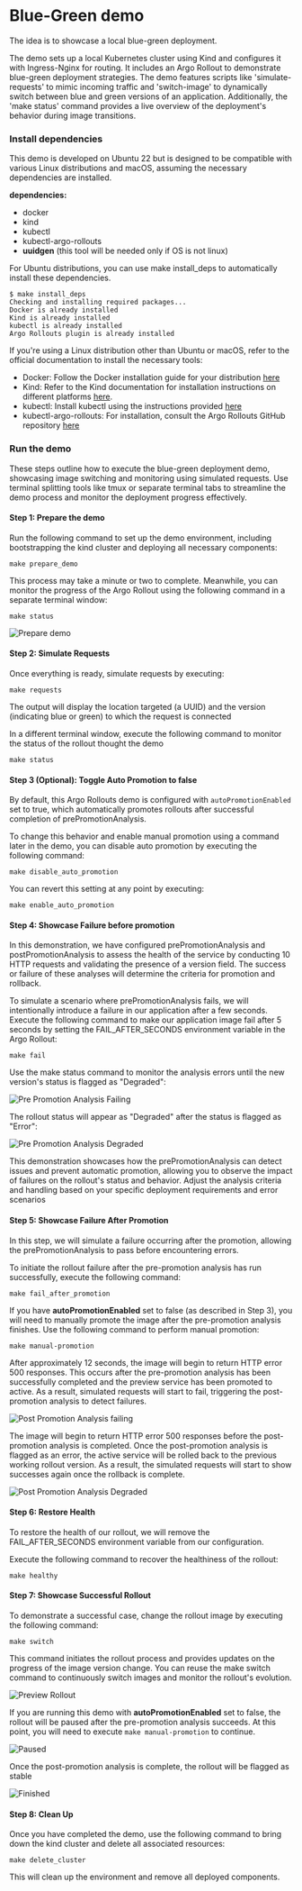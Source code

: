 # Blue-Green demo

The idea is to showcase a local blue-green deployment.

The demo sets up a local Kubernetes cluster using Kind and configures it with Ingress-Nginx for routing. It includes an Argo Rollout to demonstrate blue-green deployment strategies. The demo features scripts like 'simulate-requests' to mimic incoming traffic and 'switch-image' to dynamically switch between blue and green versions of an application. Additionally, the 'make status' command provides a live overview of the deployment's behavior during image transitions.

### Install dependencies

This demo is developed on Ubuntu 22 but is designed to be compatible with various Linux distributions and macOS, assuming the necessary dependencies are installed.

**dependencies:**
- docker
- kind
- kubectl
- kubectl-argo-rollouts
- **uuidgen** (this tool will be needed only if OS is not linux)

For Ubuntu distributions, you can use make install_deps to automatically install these dependencies.

```
$ make install_deps
Checking and installing required packages...
Docker is already installed
Kind is already installed
kubectl is already installed
Argo Rollouts plugin is already installed
```

If you're using a Linux distribution other than Ubuntu or macOS, refer to the official documentation to install the necessary tools:

- Docker: Follow the Docker installation guide for your distribution [here](https://docs.docker.com/engine/install/)
- Kind: Refer to the Kind documentation for installation instructions on different platforms [here](https://kind.sigs.k8s.io/docs/user/quick-start/).
- kubectl: Install kubectl using the instructions provided [here](https://kubernetes.io/docs/reference/kubectl/)
- kubectl-argo-rollouts: For installation, consult the Argo Rollouts GitHub repository [here](https://github.com/argoproj/argo-rollouts#installation)

### Run the demo

These steps outline how to execute the blue-green deployment demo, showcasing image switching and monitoring using simulated requests. Use terminal splitting tools like tmux or separate terminal tabs to streamline the demo process and monitor the deployment progress effectively.

#### Step 1: Prepare the demo

Run the following command to set up the demo environment, including bootstrapping the kind cluster and deploying all necessary components:
```
make prepare_demo
```

This process may take a minute or two to complete. Meanwhile, you can monitor the progress of the Argo Rollout using the following command in a separate terminal window:

```
make status
```

![Prepare demo](img/waiting.png)

#### Step 2: Simulate Requests

Once everything is ready, simulate requests by executing:
```
make requests
```

The output will display the location targeted (a UUID) and the version (indicating blue or green) to which the request is connected

In a different terminal window, execute the following command to monitor the status of the rollout thought the demo
```
make status
```

#### Step 3 (Optional): Toggle Auto Promotion to false

By default, this Argo Rollouts demo is configured with `autoPromotionEnabled` set to true, which automatically promotes rollouts after successful completion of prePromotionAnalysis.

To change this behavior and enable manual promotion using a command later in the demo, you can disable auto promotion by executing the following command:
```
make disable_auto_promotion
```

You can revert this setting at any point by executing:
```
make enable_auto_promotion
```

#### Step 4: Showcase Failure before promotion

In this demonstration, we have configured prePromotionAnalysis and postPromotionAnalysis to assess the health of the service by conducting 10 HTTP requests and validating the presence of a version field. The success or failure of these analyses will determine the criteria for promotion and rollback.

To simulate a scenario where prePromotionAnalysis fails, we will intentionally introduce a failure in our application after a few seconds. Execute the following command to make our application image fail after 5 seconds by setting the FAIL_AFTER_SECONDS environment variable in the Argo Rollout:

```
make fail
```

Use the make status command to monitor the analysis errors until the new version's status is flagged as "Degraded":

![Pre Promotion Analysis Failing](img/prePromotionFailing.png)

The rollout status will appear as "Degraded" after the status is flagged as "Error":

![Pre Promotion Analysis Degraded](img/prePromotionFailed.png)

This demonstration showcases how the prePromotionAnalysis can detect issues and prevent automatic promotion, allowing you to observe the impact of failures on the rollout's status and behavior. Adjust the analysis criteria and handling based on your specific deployment requirements and error scenarios

#### Step 5: Showcase Failure After Promotion

In this step, we will simulate a failure occurring after the promotion, allowing the prePromotionAnalysis to pass before encountering errors.

To initiate the rollout failure after the pre-promotion analysis has run successfully, execute the following command:
```
make fail_after_promotion
```

If you have **autoPromotionEnabled** set to false (as described in Step 3), you will need to manually promote the image after the pre-promotion analysis finishes. Use the following command to perform manual promotion:
```
make manual-promotion
```

After approximately 12 seconds, the image will begin to return HTTP error 500 responses. This occurs after the pre-promotion analysis has been successfully completed and the preview service has been promoted to active. As a result, simulated requests will start to fail, triggering the post-promotion analysis to detect failures.

![Post Promotion Analysis failing](img/postPromotionFailing.png)

The image will begin to return HTTP error 500 responses before the post-promotion analysis is completed. Once the post-promotion analysis is flagged as an error, the active service will be rolled back to the previous working rollout version. As a result, the simulated requests will start to show successes again once the rollback is complete.

![Post Promotion Analysis Degraded](img/postPromotionFailed.png)

#### Step 6: Restore Health

To restore the health of our rollout, we will remove the FAIL_AFTER_SECONDS environment variable from our configuration.

Execute the following command to recover the healthiness of the rollout:
```
make healthy
```

#### Step 7: Showcase Successful Rollout

To demonstrate a successful case, change the rollout image by executing the following command:
```
make switch
````

This command initiates the rollout process and provides updates on the progress of the image version change. You can reuse the make switch command to continuously switch images and monitor the rollout's evolution.

![Preview Rollout](img/preview.png)

If you are running this demo with **autoPromotionEnabled** set to false, the rollout will be paused after the pre-promotion analysis succeeds. At this point, you will need to execute `make manual-promotion` to continue.

![Paused](img/pause.png)

Once the post-promotion analysis is complete, the rollout will be flagged as stable

![Finished](img/rolled_out.png)

#### Step 8: Clean Up

Once you have completed the demo, use the following command to bring down the kind cluster and delete all associated resources:

```
make delete_cluster
```

This will clean up the environment and remove all deployed components.
